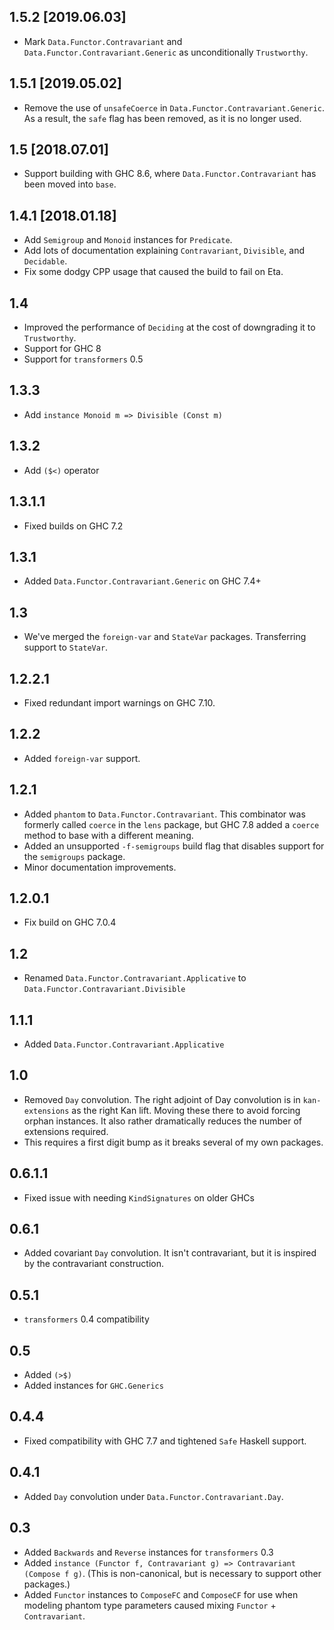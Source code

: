 1.5.2 [2019.06.03]
------------------
* Mark `Data.Functor.Contravariant` and `Data.Functor.Contravariant.Generic`
  as unconditionally `Trustworthy`.

1.5.1 [2019.05.02]
------------------
* Remove the use of `unsafeCoerce` in `Data.Functor.Contravariant.Generic`. As
  a result, the `safe` flag has been removed, as it is no longer used.

1.5 [2018.07.01]
----------------
* Support building with GHC 8.6, where `Data.Functor.Contravariant` has been
  moved into `base`.

1.4.1 [2018.01.18]
------------------
* Add `Semigroup` and `Monoid` instances for `Predicate`.
* Add lots of documentation explaining `Contravariant`, `Divisible`, and
  `Decidable`.
* Fix some dodgy CPP usage that caused the build to fail on Eta.

1.4
---
* Improved the performance of `Deciding` at the cost of downgrading it to `Trustworthy`.
* Support for GHC 8
* Support for `transformers` 0.5

1.3.3
-----
* Add `instance Monoid m => Divisible (Const m)`

1.3.2
-----
* Add `($<)` operator

1.3.1.1
-------
* Fixed builds on GHC 7.2

1.3.1
-----
* Added `Data.Functor.Contravariant.Generic` on GHC 7.4+

1.3
---
* We've merged the `foreign-var` and `StateVar` packages. Transferring support to `StateVar`.

1.2.2.1
-------
* Fixed redundant import warnings on GHC 7.10.

1.2.2
-----
* Added `foreign-var` support.

1.2.1
-----
* Added `phantom` to `Data.Functor.Contravariant`. This combinator was formerly called `coerce` in the `lens` package, but
  GHC 7.8 added a `coerce` method to base with a different meaning.
* Added an unsupported `-f-semigroups` build flag that disables support for the `semigroups` package.
* Minor documentation improvements.

1.2.0.1
-----
* Fix build on GHC 7.0.4

1.2
-----
* Renamed `Data.Functor.Contravariant.Applicative` to `Data.Functor.Contravariant.Divisible`

1.1.1
-----
* Added `Data.Functor.Contravariant.Applicative`

1.0
---
* Removed `Day` convolution. The right adjoint of Day convolution is in `kan-extensions` as the right Kan lift. Moving these there to avoid forcing orphan instances. It also rather dramatically reduces the number of extensions required.
* This requires a first digit bump as it breaks several of my own packages.

0.6.1.1
-------
* Fixed issue with needing `KindSignatures` on older GHCs

0.6.1
-----
* Added covariant `Day` convolution. It isn't contravariant, but it is inspired by the contravariant construction.

0.5.1
-----
* `transformers` 0.4 compatibility

0.5
---
* Added `(>$)`
* Added instances for `GHC.Generics`

0.4.4
-----
* Fixed compatibility with GHC 7.7 and tightened `Safe` Haskell support.

0.4.1
-----
* Added `Day` convolution under `Data.Functor.Contravariant.Day`.

0.3
---
* Added `Backwards` and `Reverse` instances for `transformers` 0.3
* Added `instance (Functor f, Contravariant g) => Contravariant (Compose f g)`. (This is non-canonical, but is necessary to support other packages.)
* Added `Functor` instances to `ComposeFC` and `ComposeCF` for use when modeling phantom type parameters caused mixing `Functor` + `Contravariant`.
